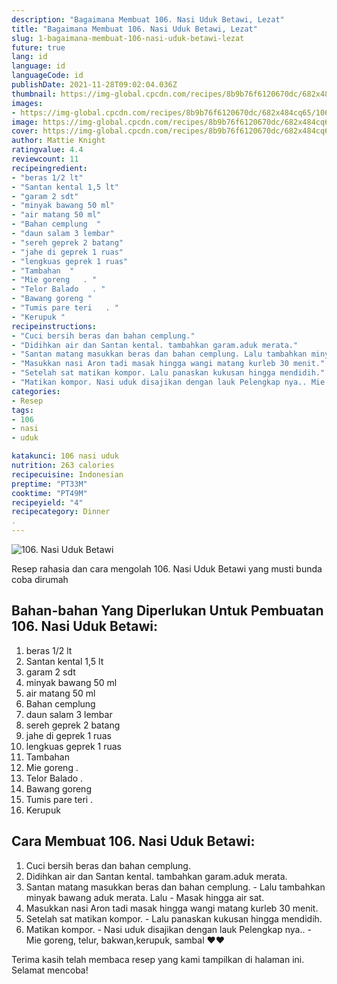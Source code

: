 ```yaml
---
description: "Bagaimana Membuat 106. Nasi Uduk Betawi, Lezat"
title: "Bagaimana Membuat 106. Nasi Uduk Betawi, Lezat"
slug: 1-bagaimana-membuat-106-nasi-uduk-betawi-lezat
future: true
lang: id
language: id
languageCode: id
publishDate: 2021-11-28T09:02:04.036Z 
thumbnail: https://img-global.cpcdn.com/recipes/8b9b76f6120670dc/682x484cq65/106-nasi-uduk-betawi-foto-resep-utama.png
images:
- https://img-global.cpcdn.com/recipes/8b9b76f6120670dc/682x484cq65/106-nasi-uduk-betawi-foto-resep-utama.png
image: https://img-global.cpcdn.com/recipes/8b9b76f6120670dc/682x484cq65/106-nasi-uduk-betawi-foto-resep-utama.png
cover: https://img-global.cpcdn.com/recipes/8b9b76f6120670dc/682x484cq65/106-nasi-uduk-betawi-foto-resep-utama.png
author: Mattie Knight
ratingvalue: 4.4
reviewcount: 11
recipeingredient:
- "beras 1/2 lt"
- "Santan kental 1,5 lt"
- "garam 2 sdt"
- "minyak bawang 50 ml"
- "air matang 50 ml"
- "Bahan cemplung  "
- "daun salam 3 lembar"
- "sereh geprek 2 batang"
- "jahe di geprek 1 ruas"
- "lengkuas geprek 1 ruas"
- "Tambahan  "
- "Mie goreng   . "
- "Telor Balado   . "
- "Bawang goreng "
- "Tumis pare teri   . "
- "Kerupuk "
recipeinstructions:
- "Cuci bersih beras dan bahan cemplung."
- "Didihkan air dan Santan kental. tambahkan garam.aduk merata."
- "Santan matang masukkan beras dan bahan cemplung. Lalu tambahkan minyak bawang aduk merata. Lalu Masak hingga air sat."
- "Masukkan nasi Aron tadi masak hingga wangi matang kurleb 30 menit."
- "Setelah sat matikan kompor. Lalu panaskan kukusan hingga mendidih."
- "Matikan kompor. Nasi uduk disajikan dengan lauk Pelengkap nya.. Mie goreng, telur, bakwan,kerupuk, sambal ❤️❤️"
categories:
- Resep
tags:
- 106
- nasi
- uduk

katakunci: 106 nasi uduk 
nutrition: 263 calories
recipecuisine: Indonesian
preptime: "PT33M"
cooktime: "PT49M"
recipeyield: "4"
recipecategory: Dinner
. 
---
```



![106. Nasi Uduk Betawi](https://img-global.cpcdn.com/recipes/8b9b76f6120670dc/682x484cq65/106-nasi-uduk-betawi-foto-resep-utama.png)

Resep rahasia dan cara mengolah  106. Nasi Uduk Betawi yang musti bunda coba dirumah

<!--inarticleads1-->

## Bahan-bahan Yang Diperlukan Untuk Pembuatan 106. Nasi Uduk Betawi:

1. beras 1/2 lt
1. Santan kental 1,5 lt
1. garam 2 sdt
1. minyak bawang 50 ml
1. air matang 50 ml
1. Bahan cemplung  
1. daun salam 3 lembar
1. sereh geprek 2 batang
1. jahe di geprek 1 ruas
1. lengkuas geprek 1 ruas
1. Tambahan  
1. Mie goreng   . 
1. Telor Balado   . 
1. Bawang goreng 
1. Tumis pare teri   . 
1. Kerupuk 



<!--inarticleads2-->

## Cara Membuat 106. Nasi Uduk Betawi:

1. Cuci bersih beras dan bahan cemplung.
1. Didihkan air dan Santan kental. tambahkan garam.aduk merata.
1. Santan matang masukkan beras dan bahan cemplung. - Lalu tambahkan minyak bawang aduk merata. Lalu - Masak hingga air sat.
1. Masukkan nasi Aron tadi masak hingga wangi matang kurleb 30 menit.
1. Setelah sat matikan kompor. - Lalu panaskan kukusan hingga mendidih.
1. Matikan kompor. - Nasi uduk disajikan dengan lauk Pelengkap nya.. - Mie goreng, telur, bakwan,kerupuk, sambal ❤️❤️




Terima kasih telah membaca resep yang kami tampilkan di halaman ini. Selamat mencoba!
